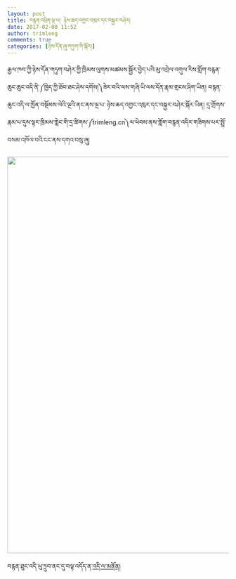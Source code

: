 ```yaml
---
layout: post
title: བརྙན་འཕྲིན་ལྔ་པ། ཉེས་ཆད་འགྱང་འཁུར་དང་བསྐྱར་བཤེར།
date: 2017-02-08 11:52
author: trimleng
comments: true
categories: [ཉེས་དོན་ཞུ་གཏུག་གི་སྐོར།]
---
```

རྒྱལ་ཁབ་ཀྱི་ཉེས་དོན་གཏུག་བཤེར་གྱི་ཁྲིམས་ལུགས་མཚམས་སྦྱོར་བྱེད་པའི་མུ་འབྲེལ་འགུལ་རིས་གློག་བརྙན་ཆུང་ཆུང་འདི་ནི་༼ཁྱེད་ཀྱི་ཐོབ་ཐང་ཤེས་དགོས།༽ཟེར་བའི་ལས་གཞི་ཡི་ལས་དོན་རྣམ་གྲངས་ཤིག་ཡིན། བརྙན་ཆུང་འདི་ལ་ཁྱོན་བསྡོམས་ལེའི་ལྔའི་ནང་ནས་ལྔ་པ་ ཉེས་ཆད་འགྱང་འཁུར་དང་བསྐྱར་བཤེར་སྐོར་ཡིན། དྲ་གྲོགས་རྣམ་པ་དུས་ལྟར་ཁྲིམས་གླེང་གི་དྲ་ཚིགས་༼trimleng.cn༽ལ་ཕེབས་ནས་གློག་བརྙན་འདིར་གཟིགས་པར་སྤྲོ་བསམ་འཁོལ་བའི་ངང་ནས་དགའ་བསུ་ཞུ།

<a href="http://www.miaopai.com/show/xutJEJRsSc4KKJywm7zThg__.htm"><img class="alignnone wp-image-1216 size-full" src="http://trimleng.org/wp-content/uploads/2017/02/Tsering-video-5.png" width="1602" height="903" /></a>

བརྙན་ཐུང་འདི་ཡུ་ཏྲུབ་ནང་དུ་བལྟ་འདོད་ན་<a href="https://youtu.be/jsexoMOBuC0">འདི་ལ་མནོན།</a>
